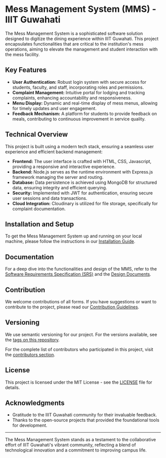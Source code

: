 # Mess Management System (MMS) - IIIT Guwahati

The Mess Management System is a sophisticated software solution designed to digitize the dining experience within IIIT Guwahati. This project encapsulates functionalities that are critical to the institution's mess operations, aiming to elevate the management and student interaction with the mess facility.

## Key Features

- **User Authentication:** Robust login system with secure access for students, faculty, and staff, incorporating roles and permissions.
- **Complaint Management:** Intuitive portal for lodging and tracking complaints, enhancing accountability and responsiveness.
- **Menu Display:** Dynamic and real-time display of mess menus, allowing for timely updates and user engagement.
- **Feedback Mechanism:** A platform for students to provide feedback on meals, contributing to continuous improvement in service quality.

## Technical Overview

This project is built using a modern tech stack, ensuring a seamless user experience and efficient backend management:

- **Frontend:** The user interface is crafted with HTML, CSS, Javascript, providing a responsive and interactive experience.
- **Backend:** Node.js serves as the runtime environment with Express.js framework managing the server and routing.
- **Database:** Data persistence is achieved using MongoDB for structured data, ensuring integrity and efficient querying.
- **Security:** Implemented with JWT for authentication, ensuring secure user sessions and data transactions.
- **Cloud Integration:** Cloudinary is utilized for file storage, specifically for complaint documentation.

## Installation and Setup

To get the Mess Management System up and running on your local machine, please follow the instructions in our [Installation Guide](/INSTALL.md).

## Documentation

For a deep dive into the functionalities and design of the MMS, refer to the [Software Requirements Specification (SRS)](/Documents/Final_SRS_V3.pdf) and the [Design Documents](/Documents/).

## Contribution

We welcome contributions of all forms. If you have suggestions or want to contribute to the project, please read our [Contribution Guidelines](/CONTRIBUTING.md).

## Versioning

We use semantic versioning for our project. For the versions available, see the [tags on this repository](https://github.com/aman14as/Mess-Management-System-IIITG/tags).


For the complete list of contributors who participated in this project, visit the [contributors section](https://github.com/aman14as/Mess-Management-System-IIITG/contributors).

## License

This project is licensed under the MIT License - see the [LICENSE](LICENSE) file for details.

## Acknowledgments

- Gratitude to the IIIT Guwahati community for their invaluable feedback.
- Thanks to the open-source projects that provided the foundational tools for development.

---

The Mess Management System stands as a testament to the collaborative effort of IIIT Guwahati's vibrant community, reflecting a blend of technological innovation and a commitment to improving campus life.

